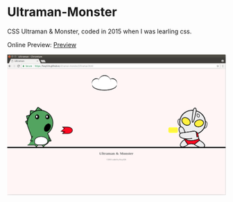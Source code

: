 # Ultraman-Monster
CSS Ultraman &amp; Monster, coded in 2015 when I was learling css.

Online Preview: [Preview](http://fuxy526.github.io/ultraman-monster/Ultraman.html)

![preview](./preview.png)
